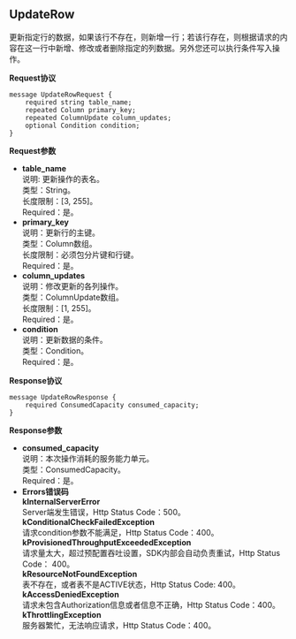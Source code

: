## UpdateRow
更新指定行的数据，如果该行不存在，则新增一行；若该行存在，则根据请求的内容在这一行中新增、修改或者删除指定的列数据。另外您还可以执行条件写入操作。

**Request协议**

```
message UpdateRowRequest {
    required string table_name;
    repeated Column primary_key;
    repeated ColumnUpdate column_updates;
    optional Condition condition;
}
```

**Request参数**

* **table_name**<br>
说明: 更新操作的表名。<br>
类型：String。<br>
长度限制：[3, 255]。<br>
Required：是。<br>
* **primary_key**<br>
说明：更新行的主键。<br>
类型：Column数组。<br>
长度限制：必须包分片键和行键。<br>
Required：是。<br>
* **column_updates**<br>
说明：修改更新的各列操作。<br>
类型：ColumnUpdate数组。<br>
长度限制：[1, 255]。 <br>
Required：是。<br>
* **condition**<br>
说明：更新数据的条件。<br>
类型：Condition。<br>
Required：是。<br>

**Response协议**

```
message UpdateRowResponse {
    required ConsumedCapacity consumed_capacity;
}
```

**Response参数**

* **consumed_capacity**<br>
说明：本次操作消耗的服务能力单元。<br>
类型：ConsumedCapacity。<br>
Required：是。<br>
* **Errors错误码**<br>
**kInternalServerError**<br>
Server端发生错误，Http Status Code：500。<br>
**kConditionalCheckFailedException**<br>
请求condition参数不能满足，Http Status Code：400。<br>
**kProvisionedThroughputExceededException**<br>
请求量太大，超过预配置吞吐设置，SDK内部会自动负责重试，Http Status Code：
400。<br>
**kResourceNotFoundException**<br>
表不存在，或者表不是ACTIVE状态，Http Status Code: 400。<br>
**kAccessDeniedException**<br>
请求未包含Authorization信息或者信息不正确，Http Status Code：400。<br>
**kThrottlingException**<br>
服务器繁忙，无法响应请求，Http Status Code：400。
